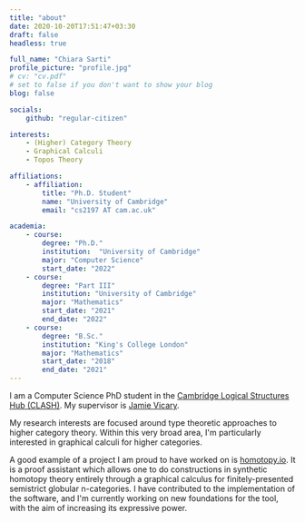 ```yaml
---
title: "about"
date: 2020-10-20T17:51:47+03:30
draft: false
headless: true

full_name: "Chiara Sarti"
profile_picture: "profile.jpg"
# cv: "cv.pdf"
# set to false if you don't want to show your blog
blog: false

socials:
    github: "regular-citizen"

interests:
    - (Higher) Category Theory
    - Graphical Calculi
    - Topos Theory

affiliations:
    - affiliation:
        title: "Ph.D. Student"
        name: "University of Cambridge"
        email: "cs2197 AT cam.ac.uk"

academia:
    - course:
        degree: "Ph.D."
        institution:  "University of Cambridge"
        major: "Computer Science"
        start_date: "2022"
    - course:
        degree: "Part III"
        institution: "University of Cambridge"
        major: "Mathematics"
        start_date: "2021"
        end_date: "2022"
    - course:
        degree: "B.Sc."
        institution: "King's College London"
        major: "Mathematics"
        start_date: "2018"
        end_date: "2021"
---
```


I am a Computer Science PhD student in the [Cambridge Logical Structures Hub (CLASH)][1]. My supervisor is [Jamie Vicary][2].

My research interests are focused around type theoretic approaches to higher category theory. Within this very broad area, I'm particularly interested in graphical calculi for higher categories.

A good example of a project I am proud to have worked on is [homotopy.io][3]. It is a proof assistant which allows one to do constructions in synthetic homotopy theory entirely through a graphical calculus for finitely-presented semistrict globular n-categories. I have contributed to the implementation of the software, and I'm currently working on new foundations for the tool, with the aim of increasing its expressive power.

[1]:https://www.cl.cam.ac.uk/research/clash/
[2]:https://www.cl.cam.ac.uk/~jv258/
[3]:https://github.com/homotopy-io/homotopy-rs
